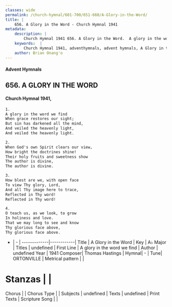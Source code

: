 ```yaml
---
classes: wide
permalink: /church-hymnal/601-700/651-660/A-Glory-in-the-Word/
title: |
    656. A Glory in the Word - Church Hymnal 1941
metadata:
    description: |
        Church Hymnal 1941 656. A Glory in the Word.  A glory in the word we find  When grace restores our sight;  But sin has darkened all the mind,  And veiled the heavenly light,  And veiled the heavenly light. 
    keywords:  |
        Church Hymnal 1941, adventhymnals, advent hymnals, A Glory in the Word, A glory in the word we find. 
    author: Brian Onang'o
---
```


#### Advent Hymnals
## 656. A GLORY IN THE WORD
####  Church Hymnal 1941,

```txt
1.
A glory in the word we find 
When grace restores our sight; 
But sin has darkened all the mind, 
And veiled the heavenly light, 
And veiled the heavenly light. 

2.
When God's own Spirit clears our view, 
How bright the doctrines shine! 
Their holy fruits and sweetness show 
The author is divine, 
The author is divine. 

3.
How blest are we, with open face 
To view Thy glory, Lord, 
And all Thy image here to trace, 
Reflected in Thy word! 
Reflected in Thy word! 

4.
O teach us, as we look, to grow 
In holiness and love. 
That we may long to see and know 
Thy glorious face above, 
Thy glorious face above.

```

- |   -  |
-------------|------------|
Title | A Glory in the Word |
Key | A♭ Major |
Titles | undefined |
First Line | A glory in the word we find |
Author | undefined
Year | 1941
Composer| Thomas Hastings |
Hymnal|  - |
Tune| ORTONVILLE |
Metrical pattern | |
# Stanzas |  |
Chorus |  |
Chorus Type |  |
Subjects | undefined |
Texts | undefined |
Print Texts | 
Scripture Song |  |
    
